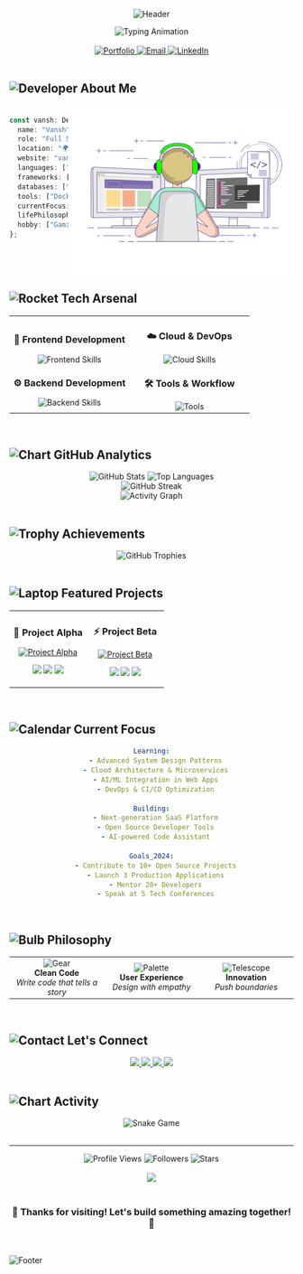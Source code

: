 <div align="center">

![Header](https://capsule-render.vercel.app/api?type=waving&color=gradient&customColorList=0,2,2,5,30&height=300&section=header&text=VANSH&fontSize=90&fontColor=ffffff&animation=fadeIn&fontAlignY=38&desc=Full%20Stack%20Developer%20%7C%20Creative%20Technologist&descAlignY=51&descAlign=62)

</div>

<div align="center">
  <img src="https://readme-typing-svg.herokuapp.com?font=JetBrains+Mono&size=24&duration=3000&pause=1000&color=00D4FF&center=true&vCenter=true&width=700&lines=🚀+Building+Digital+Experiences;💡+Solving+Complex+Problems;🎨+Crafting+Beautiful+Code" alt="Typing Animation"/>
</div>



<br>

<div align="center">
  <a href="https://vansh.live" target="_blank">
    <img src="https://custom-icon-badges.demolab.com/badge/-Portfolio-black?style=for-the-badge&logo=globe&logoColor=00D4FF&labelColor=161B22" alt="Portfolio"/>
  </a>
  <a href="mailto:vansh4664@gmail.com">
    <img src="https://custom-icon-badges.demolab.com/badge/-Email-black?style=for-the-badge&logo=mail&logoColor=00D4FF&labelColor=161B22" alt="Email"/>
  </a>
  <a href="https://www.linkedin.com/in/vansh-vyas-b7792b258/" target="_blank">
    <img src="https://custom-icon-badges.demolab.com/badge/-LinkedIn-black?style=for-the-badge&logo=linkedin&logoColor=00D4FF&labelColor=161B22" alt="LinkedIn"/>
  </a>
</div>

<br>

## <img src="https://raw.githubusercontent.com/Tarikul-Islam-Anik/Animated-Fluent-Emojis/master/Emojis/People%20with%20professions/Man%20Technologist%20Light%20Skin%20Tone.png" alt="Developer" width="35" height="35"/> About Me

<img align="right" alt="Coding" width="400" src="https://raw.githubusercontent.com/devSouvik/devSouvik/master/gif3.gif">

```typescript

const vansh: Developer = {
  name: "Vansh",
  role: "Full Stack Developer",
  location: "🌍 Global Remote",
  website: "vansh.live",
  languages: ["JavaScript", "TypeScript", "Python", "Java"],
  frameworks: ["React", "Next.js", "Node.js", "Express"],
  databases: ["MongoDB", "PostgreSQL", "Redis"],
  tools: ["Docker", "AWS", "Git", "Figma"],
  currentFocus: ["System Design", "Cloud Architecture", "AI Integration"],
  lifePhilosophy: "Code with purpose, design with empathy",
  hobby: ["Gaming", "Anime", "Cooking"]
};

```

<br clear="right"/>

## <img src="https://raw.githubusercontent.com/Tarikul-Islam-Anik/Animated-Fluent-Emojis/master/Emojis/Travel%20and%20places/Rocket.png" alt="Rocket" width="35" height="35"/> Tech Arsenal

<div align="center">

<table>
<tr>
<td align="center" width="50%">

### 🎨 Frontend Development
<img src="https://skillicons.dev/icons?i=react,nextjs,typescript,javascript,html,css,tailwind,sass,figma&perline=5" alt="Frontend Skills" />

<br>

### ⚙️ Backend Development  
<img src="https://skillicons.dev/icons?i=nodejs,express,python,java,spring,mongodb,postgresql,redis,graphql&perline=5" alt="Backend Skills" />

</td>
<td align="center" width="50%">

### ☁️ Cloud & DevOps
<img src="https://skillicons.dev/icons?i=aws,docker,kubernetes,vercel,netlify,nginx,jenkins,linux&perline=4" alt="Cloud Skills" />

<br>

### 🛠️ Tools & Workflow
<img src="https://skillicons.dev/icons?i=git,github,vscode,postman,jest,webpack,vite,npm&perline=4" alt="Tools" />

</td>
</tr>
</table>

</div>

<br>

## <img src="https://raw.githubusercontent.com/Tarikul-Islam-Anik/Animated-Fluent-Emojis/master/Emojis/Objects/Bar%20Chart.png" alt="Chart" width="35" height="35"/> GitHub Analytics

<div align="center">
  <img width="49%" height="195px" src="https://github-readme-stats.vercel.app/api?username=VanshSharmaSDE&show_icons=true&count_private=true&hide_border=true&title_color=00D4FF&icon_color=00D4FF&text_color=c9d1d9&bg_color=0d1117" alt="GitHub Stats" />
  <img width="41%" height="195px" src="https://github-readme-stats.vercel.app/api/top-langs/?username=VanshSharmaSDE&layout=compact&hide_border=true&title_color=00D4FF&text_color=c9d1d9&bg_color=0d1117" alt="Top Languages" />
</div>

<div align="center">
  <img src="https://github-readme-streak-stats.herokuapp.com/?user=VanshSharmaSDE&theme=dark&hide_border=true&stroke=0000&background=0d1117&ring=00D4FF&fire=00D4FF&currStreakLabel=00D4FF" alt="GitHub Streak"/>
</div>

<div align="center">
  <img src="https://github-readme-activity-graph.vercel.app/graph?username=VanshSharmaSDE&bg_color=0d1117&color=00D4FF&line=00D4FF&point=ffffff&area=true&hide_border=true" alt="Activity Graph"/>
</div>

<br>

## <img src="https://raw.githubusercontent.com/Tarikul-Islam-Anik/Animated-Fluent-Emojis/master/Emojis/Objects/Trophy.png" alt="Trophy" width="35" height="35"/> Achievements

<div align="center">
  <img src="https://github-profile-trophy.vercel.app/?username=VanshSharmaSDE&theme=darkhub&no-frame=true&no-bg=true&margin-w=4&margin-h=4&column=7" alt="GitHub Trophies"/>
</div>

<br>

## <img src="https://raw.githubusercontent.com/Tarikul-Islam-Anik/Animated-Fluent-Emojis/master/Emojis/Objects/Laptop.png" alt="Laptop" width="35" height="35"/> Featured Projects

<div align="center">

<table>
<tr>
<td width="50%">
<h3 align="center">🚀 Project Alpha</h3>
<div align="center">  
<a href="https://github.com/YOUR_USERNAME/project-alpha" target="_blank">
<img src="https://github-readme-stats.vercel.app/api/pin/?username=VanshSharmaSDE&repo=project-alpha&theme=dark&hide_border=true&bg_color=0d1117&title_color=00D4FF&text_color=c9d1d9" alt="Project Alpha"/>
</a>
</div>
<p align="center">
<img src="https://img.shields.io/badge/React-61DAFB?style=flat-square&logo=react&logoColor=black"/>
<img src="https://img.shields.io/badge/Node.js-339933?style=flat-square&logo=node.js&logoColor=white"/>
<img src="https://img.shields.io/badge/MongoDB-47A248?style=flat-square&logo=mongodb&logoColor=white"/>
</p>
</td>
<td width="50%">
<h3 align="center">⚡ Project Beta</h3>
<div align="center">
<a href="https://github.com/YOUR_USERNAME/project-beta" target="_blank">
<img src="https://github-readme-stats.vercel.app/api/pin/?username=VanshSharmaSDE&repo=project-beta&theme=dark&hide_border=true&bg_color=0d1117&title_color=00D4FF&text_color=c9d1d9" alt="Project Beta"/>
</a>
</div>
<p align="center">
<img src="https://img.shields.io/badge/Next.js-000000?style=flat-square&logo=next.js&logoColor=white"/>
<img src="https://img.shields.io/badge/TypeScript-3178C6?style=flat-square&logo=typescript&logoColor=white"/>
<img src="https://img.shields.io/badge/PostgreSQL-336791?style=flat-square&logo=postgresql&logoColor=white"/>
</p>
</td>
</tr>
</table>

</div>

<br>

## <img src="https://raw.githubusercontent.com/Tarikul-Islam-Anik/Animated-Fluent-Emojis/master/Emojis/Objects/Spiral%20Calendar.png" alt="Calendar" width="35" height="35"/> Current Focus

<div align="center">

```yaml
Learning:
  - Advanced System Design Patterns
  - Cloud Architecture & Microservices
  - AI/ML Integration in Web Apps
  - DevOps & CI/CD Optimization

Building:
  - Next-generation SaaS Platform
  - Open Source Developer Tools
  - AI-powered Code Assistant

Goals_2024:
  - Contribute to 10+ Open Source Projects
  - Launch 3 Production Applications
  - Mentor 20+ Developers
  - Speak at 5 Tech Conferences
```

</div>

<br>

## <img src="https://raw.githubusercontent.com/Tarikul-Islam-Anik/Animated-Fluent-Emojis/master/Emojis/Objects/Light%20Bulb.png" alt="Bulb" width="35" height="35"/> Philosophy

<div align="center">
<table>
<tr>
<td align="center" width="33%">
<img src="https://raw.githubusercontent.com/Tarikul-Islam-Anik/Animated-Fluent-Emojis/master/Emojis/Objects/Gear.png" alt="Gear" width="50" height="50"/>
<br><b>Clean Code</b>
<br><i>Write code that tells a story</i>
</td>
<td align="center" width="33%">
<img src="https://raw.githubusercontent.com/Tarikul-Islam-Anik/Animated-Fluent-Emojis/master/Emojis/Objects/Artist%20Palette.png" alt="Palette" width="50" height="50"/>
<br><b>User Experience</b>
<br><i>Design with empathy</i>
</td>
<td align="center" width="33%">
<img src="https://raw.githubusercontent.com/Tarikul-Islam-Anik/Animated-Fluent-Emojis/master/Emojis/Objects/Telescope.png" alt="Telescope" width="50" height="50"/>
<br><b>Innovation</b>
<br><i>Push boundaries</i>
</td>
</tr>
</table>
</div>

<br>

## <img src="https://raw.githubusercontent.com/Tarikul-Islam-Anik/Animated-Fluent-Emojis/master/Emojis/Objects/Telephone.png" alt="Contact" width="35" height="35"/> Let's Connect

<div align="center">

<a href="https://vansh.live" target="_blank">
<img src="https://img.shields.io/badge/🌐%20Portfolio-vansh.live-00D4FF?style=for-the-badge&logo=google-chrome&logoColor=white&labelColor=161B22"/>
</a>

<a href="mailto:vansh4664@gmail.com">
<img src="https://img.shields.io/badge/📧%20Email-vansh4664@gmail.com-00D4FF?style=for-the-badge&logo=gmail&logoColor=white&labelColor=161B22"/>
</a>

<a href="https://www.linkedin.com/in/vansh-vyas-b7792b258/" target="_blank">
<img src="https://img.shields.io/badge/💼%20LinkedIn-Connect-00D4FF?style=for-the-badge&logo=linkedin&logoColor=white&labelColor=161B22"/>
</a>

<a href="https://twitter.com/" target="_blank">
<img src="https://img.shields.io/badge/🐦%20Twitter-Follow-00D4FF?style=for-the-badge&logo=twitter&logoColor=white&labelColor=161B22"/>
</a>

</div>

<br>

## <img src="https://raw.githubusercontent.com/Tarikul-Islam-Anik/Animated-Fluent-Emojis/master/Emojis/Objects/Chart%20Increasing.png" alt="Chart" width="35" height="35"/> Activity

<div align="center">
  <img src="https://raw.githubusercontent.com/VanshSharmaSDE/VanshSharmaSDE/output/github-contribution-grid-snake-dark.svg" alt="Snake Game"/>
</div>

<br>

---

<div align="center">
  <img src="https://komarev.com/ghpvc/?username=VanshSharmaSDE&color=00D4FF&style=for-the-badge&label=Profile+Views" alt="Profile Views"/>
  <img src="https://img.shields.io/github/followers/VanshSharmaSDE?style=for-the-badge&color=00D4FF&labelColor=161B22" alt="Followers"/>
  <img src="https://img.shields.io/github/stars/VanshSharmaSDE?style=for-the-badge&color=00D4FF&labelColor=161B22" alt="Stars"/>
</div>

<br>

<div align="center">
  <img src="https://quotes-github-readme.vercel.app/api?type=horizontal&theme=dark&quote=The%20best%20way%20to%20predict%20the%20future%20is%20to%20create%20it&author=Peter%20Drucker"/>
</div>

<br>

<div align="center">
  <h3>💫 Thanks for visiting! Let's build something amazing together! 💫</h3>
</div>

<br>

![Footer](https://capsule-render.vercel.app/api?type=waving&color=gradient&customColorList=0,2,2,5,30&height=150&section=footer)
